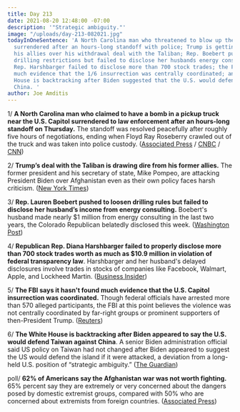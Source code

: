 ```yaml
---
title: Day 213
date: 2021-08-20 12:48:00 -07:00
description: '"Strategic ambiguity."'
image: "/uploads/day-213-082021.jpg"
todayInOneSentence: 'A North Carolina man who threatened to blow up the U.S. Capitol
  surrendered after an hours-long standoff with police; Trump is getting flak from
  his allies over his withdrawal deal with the Taliban; Rep. Boebert pushed to loosen
  drilling restrictions but failed to disclose her husbands energy consulting income;
  Rep. Harshbarger failed to disclose more than 700 stock trades; the FBI can''t find
  much evidence that the 1/6 insurrection was centrally coordinated; and the White
  House is backtracking after Biden suggested that the U.S. would defend Taiwan against
  China. '
author: Joe Amditis
---
```


1/ **A North Carolina man who claimed to have a bomb in a pickup truck near the U.S. Capitol surrendered to law enforcement after an hours-long standoff on Thursday.** The standoff was resolved peacefully after roughly five hours of negotiations, ending when Floyd Ray Roseberry crawled out of the truck and was taken into police custody. ([Associated Press](https://apnews.com/article/courts-library-of-congress-171ea9c45873a98f0edb3b9a22997daf) / [CNBC](https://www.cnbc.com/2021/08/19/us-capitol-police-respond-to-report-of-suspicious-vehicle-near-library-of-congress.html) / [CNN](https://www.cnn.com/2021/08/19/politics/us-capitol-suspected-explosives/index.html))

2/ **Trump’s deal with the Taliban is drawing dire from his former allies.** The former president and his secretary of state, Mike Pompeo, are attacking President Biden over Afghanistan even as their own policy faces harsh criticism. ([New York Times](https://www.nytimes.com/2021/08/19/us/politics/trump-biden-afghan-taliban.html))

3/ **Rep. Lauren Boebert pushed to loosen drilling rules but failed to disclose her husband’s income from energy consulting.** Boebert's husband made nearly $1 million from energy consulting in the last two years, the Colorado Republican belatedly disclosed this week. ([Washington Post](https://www.washingtonpost.com/politics/2021/08/19/boebert-energy-financial-disclosure/))

4/ **Republican Rep. Diana Harshbarger failed to properly disclose more than 700 stock trades worth as much as $10.9 million in violation of federal transparency law**. Harshbarger and her husband's delayed disclosures involve trades in stocks of companies like Facebook, Walmart, Apple, and Lockheed Martin. ([Business Insider](https://www.businessinsider.com/diana-harshbarger-congress-stocks-violation-stock-act-trades-tennessee-2021-8))

5/ **The FBI says it hasn't found much evidence that the U.S. Capitol insurrection was coordinated.** Though federal officials have arrested more than 570 alleged participants, the FBI at this point believes the violence was not centrally coordinated by far-right groups or prominent supporters of then-President Trump. ([Reuters](https://www.reuters.com/world/us/exclusive-fbi-finds-scant-evidence-us-capitol-attack-was-coordinated-sources-2021-08-20/))

6/ **The White House is backtracking after Biden appeared to say the U.S. would defend Taiwan against China**. A senior Biden administration official said US policy on Taiwan had not changed after Biden appeared to suggest the US would defend the island if it were attacked, a deviation from a long-held U.S. position of “strategic ambiguity.” ([The Guardian](https://www.theguardian.com/world/2021/aug/20/biden-taiwan-china-us-defence))

poll/ **62% of Americans say the Afghanistan war was not worth fighting.** 65% percent say they are extremely or very concerned about the dangers posed by domestic extremist groups, compared with 50% who are concerned about extremists from foreign countries. ([Associated Press](https://apnews.com/article/joe-biden-asia-pacific-afghanistan-only-on-ap-503a50cd8074ced7bc36d9c12e9fd2e4))